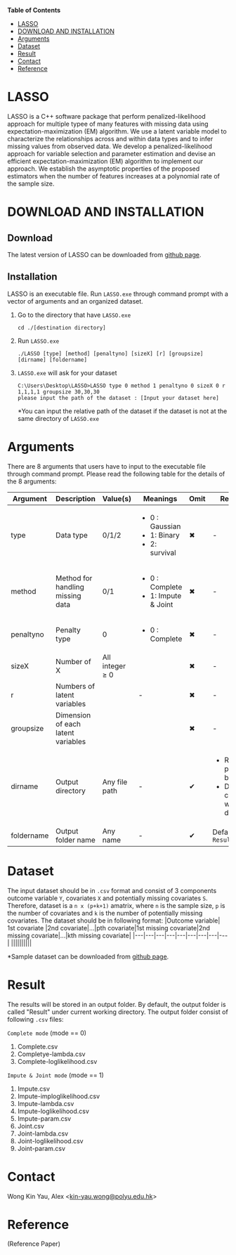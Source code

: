 **Table of Contents**

- [LASSO](#LASSO)
- [DOWNLOAD AND INSTALLATION](#download-and-installation)
- [Arguments](#Arguments)
- [Dataset](#Dataset)
- [Result](#Result)
- [Contact](#Contact)
- [Reference](#Reference)

# LASSO 
LASSO is a C++ software package that perform penalized-likelihood approach for multiple typee of many features with missing data using expectation-maximization (EM) algorithm. We use a latent variable model to characterize the relationships across and within data types and to infer missing values from observed data. We develop a penalized-likelihood approach for variable selection and parameter estimation and devise an efficient expectation-maximization (EM) algorithm to implement our approach. We establish the asymptotic properties of the proposed estimators when the number of features increases at a polynomial rate of the sample size. 

# DOWNLOAD AND INSTALLATION
## Download
The latest version of LASSO can be downloaded from [github page](https://github.com/alexwky/LASSO).

## Installation
LASSO is an executable file. Run `LASSO.exe` through command prompt with a vector of arguments and an organized dataset.
1. Go to the directory that have `LASSO.exe`
    ```
    cd ./[destination directory]
    ```
2. Run `LASSO.exe` 
    ```
    ./LASSO [type] [method] [penaltyno] [sizeX] [r] [groupsize] [dirname] [foldername]
    ```
3. `LASSO.exe` will ask for your dataset
    ```
    C:\Users\Desktop\LASSO>LASSO type 0 method 1 penaltyno 0 sizeX 0 r 1,1,1,1 groupsize 30,30,30
    please input the path of the dataset : [Input your dataset here]
    ```
    *You can input the relative path of the dataset if the dataset is not at the same directory of `LASSO.exe`
    

# Arguments

There are 8 arguments that users have to input to the executable file through command prompt. Please read the following table for the details of the 8 arguments:

| Argument | Description | Value(s) | Meanings | Omit | Remark |
| --------- | --- | ---- | ---- | --- | ---- |
| type  | Data type | 0/1/2  |<ul><li>0 : Gaussian</li><li>1: Binary</li><li>2: survival</li></ul>  | ✖  | -  |
| method | Method for handling missing data | 0/1  |<ul><li>0 : Complete</li><li>1: Impute & Joint</li></ul>  | ✖  | -  |
| penaltyno | Penalty type| 0  | <ul><li>0 : Complete</li></ul>  | ✖  | -  |
| sizeX  | Number of X  | All integer ≥ 0  || ✖  | - |
| r  | Numbers of latent variables |   | -  | ✖  | -  |
| groupsize  |Dimension of each latent variables  | |   | ✖  | -  |
| dirname  | Output directory | Any file path | -  | ✔  | <ul><li>Relative path can be used</li><li>Default : current working directory</li></ul>  |
| foldername  | Output folder name | Any name | -  | ✔  | Default `Result`  |

# Dataset

The input dataset should be in `.csv` format and consist of 3 components outcome variable `Y`, covariates `X` and potentially missing covariates `S`. Therefore, dataset is a `n x (p+k+1)` amatrix, where `n` is the sample size, `p` is the number of covariates and `k` is the number of potentially missing covariates. The dataset should be in following format:
|Outcome variable| 1st covariate |2nd covariate|...|pth covariate|1st missing covariate|2nd missing covariate|...|kth missing covariate|
|---|---|---|---|---|---|---|---|---|
||||||||||

*Sample dataset can be downloaded from [github page](https://github.com/alexwky/LASSO).

# Result

The results will be stored in an output folder. By default, the output folder is called "Result" under current working directory. The output folder consist of following `.csv` files:

`Complete mode` (mode == 0)
 1. Complete.csv
 2. Completye-lambda.csv
 3. Complete-loglikelihood.csv
 
`Impute & Joint mode` (mode == 1)
 1. Impute.csv
 2. Impute-imploglikelihood.csv
 3. Impute-lambda.csv
 4. Impute-loglikelihood.csv
 5. Impute-param.csv
 6. Joint.csv
 7. Joint-lambda.csv
 8. Joint-loglikelihood.csv
 9. Joint-param.csv

# Contact

Wong Kin Yau, Alex <<kin-yau.wong@polyu.edu.hk>>

# Reference #

(Reference Paper)


